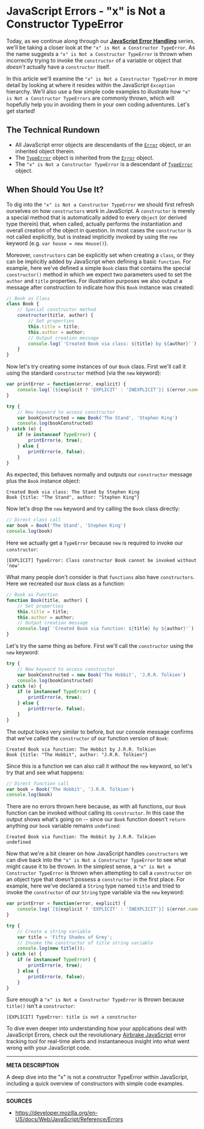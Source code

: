 # JavaScript Errors - "x" is Not a Constructor TypeError

Today, as we continue along through our [__JavaScript Error Handling__](https://airbrake.io/blog/javascript-error-handling/javascript-error-hierarchy) series, we'll be taking a closer look at the `"x" is Not a Constructor TypeError`.  As the name suggests a `"x" is Not a Constructor TypeError` is thrown when incorrectly trying to invoke the `constructor` of a variable or object that _doesn't_ actually have a `constructor` itself.

In this article we'll examine the `"x" is Not a Constructor TypeError` in more detail by looking at where it resides within the JavaScript `Exception` hierarchy.  We'll also use a few simple code examples to illustrate how `"x" is Not a Constructor TypeErrors` are commonly thrown, which will hopefully help you in avoiding them in your own coding adventures.  Let's get started!

## The Technical Rundown

- All JavaScript error objects are descendants of the [`Error`](https://airbrake.io/blog/javascript-error-handling/javascript-error-hierarchy) object, or an inherited object therein.
- The [`TypeError`](https://developer.mozilla.org/en-US/docs/Web/JavaScript/Reference/Global_Objects/TypeError) object is inherited from the [`Error`](https://airbrake.io/blog/javascript-error-handling/javascript-error-hierarchy) object.
- The `"x" is Not a Constructor TypeError` is a descendant of [`TypeError`](https://developer.mozilla.org/en-US/docs/Web/JavaScript/Reference/Global_Objects/TypeError) object.

## When Should You Use It?

To dig into the `"x" is Not a Constructor TypeError` we should first refresh ourselves on how `constructors` work in JavaScript.  A `constructor` is merely a special method that is automatically added to every `Object` (or derived type therein) that, when called, actually performs the instantiation and overall creation of the object in question.  In most cases the `constructor` is not called explicitly, but is instead implicitly invoked by using the `new` keyword (e.g. `var house = new House()`).

Moreover, `constructors` can be explicitly set when creating a `class`, or they can be implicitly added by JavaScript when defining a basic `function`.  For example, here we've defined a simple `Book` class that contains the special `constructor()` method in which we expect two parameters used to set the `author` and `title` properties.  For illustration purposes we also output a message after construction to indicate how this `Book` instance was created:

```js
// Book as Class
class Book {
    // Special constructor method
    constructor(title, author) {
        // Set properties
        this.title = title;
        this.author = author;
        // Output creation message
        console.log(`'Created Book via class: ${title} by ${author}'`)
    }
}
```

Now let's try creating some instances of our `Book` class.  First we'll call it using the standard `constructor` method (via the `new` keyword):

```js
var printError = function(error, explicit) {
    console.log(`[${explicit ? 'EXPLICIT' : 'INEXPLICIT'}] ${error.name}: ${error.message}`);
}

try {
    // New keyword to access constructor
    var bookConstructed = new Book('The Stand', 'Stephen King')
    console.log(bookConstructed)           
} catch (e) {
    if (e instanceof TypeError) {
        printError(e, true);
    } else {
        printError(e, false);
    }
}
```

As expected, this behaves normally and outputs our `constructor` message plus the `Book` instance object:

```
Created Book via class: The Stand by Stephen King
Book {title: "The Stand", author: "Stephen King"}
```

Now let's drop the `new` keyword and try calling the `Book` class directly:

```js
// Direct class call
var book = Book('The Stand', 'Stephen King')
console.log(book) 
```

Here we actually get a `TypeError` because `new` is required to invoke our `constructor`:

```
[EXPLICIT] TypeError: Class constructor Book cannot be invoked without 'new'
```

What many people don't consider is that `functions` also have `constructors`.  Here we recreated our `Book` class as a function:

```js
// Book as Function
function Book(title, author) {
    // Set properties
    this.title = title;
    this.author = author;
    // Output creation message
    console.log(`'Created Book via function: ${title} by ${author}'`)
}
```

Let's try the same thing as before.  First we'll call the `constructor` using the `new` keyword:

```js
try {
    // New keyword to access constructor
    var bookConstructed = new Book('The Hobbit', 'J.R.R. Tolkien')
    console.log(bookConstructed)          
} catch (e) {
    if (e instanceof TypeError) {
        printError(e, true);
    } else {
        printError(e, false);
    }
}
```

The output looks very similar to before, but our console message confirms that we've called the `constructor` of our function version of `Book`:

```
Created Book via function: The Hobbit by J.R.R. Tolkien
Book {title: "The Hobbit", author: "J.R.R. Tolkien"}
```

Since this is a function we can also call it _without_ the `new` keyword, so let's try that and see what happens:

```js
// Direct function call
var book = Book('The Hobbit', 'J.R.R. Tolkien')
console.log(book)     
```

There are no errors thrown here because, as with all functions, our `Book` function can be invoked without calling its `constructor`.  In this case the output shows what's going on -- since our `Book` function doesn't `return` anything our `book` variable remains `undefined`:

```
Created Book via function: The Hobbit by J.R.R. Tolkien
undefined
```

Now that we're a bit clearer on how JavaScript handles `constructors` we can dive back into the `"x" is Not a Constructor TypeError` to see what might cause it to be thrown.  In the simplest sense, a `"x" is Not a Constructor TypeError` is thrown when attempting to call a `constructor` on an object type that doesn't possess a `constructor` in the first place.  For example, here we've declared a `String` type named `title` and tried to invoke the `constructor` of our `String` type variable via the `new` keyword:

```js
var printError = function(error, explicit) {
    console.log(`[${explicit ? 'EXPLICIT' : 'INEXPLICIT'}] ${error.name}: ${error.message}`);
}

try {
    // Create a string variable
    var title = 'Fifty Shades of Grey';
    // Invoke the constructor of title string variable
    console.log(new title());
} catch (e) {
    if (e instanceof TypeError) {
        printError(e, true);
    } else {
        printError(e, false);
    }
}
```

Sure enough a `"x" is Not a Constructor TypeError` is thrown because `title()` isn't a `constructor`:

```
[EXPLICIT] TypeError: title is not a constructor
```

To dive even deeper into understanding how your applications deal with JavaScript Errors, check out the revolutionary <a class="js-cta-utm" href="https://airbrake.io/languages/javascript_exception_handler?utm_source=blog&amp;utm_medium=end-post&amp;utm_campaign=airbrake-js">Airbrake JavaScript</a> error tracking tool for real-time alerts and instantaneous insight into what went wrong with your JavaScript code.

---

__META DESCRIPTION__

A deep dive into the "x" is not a constructor TypeError within JavaScript, including a quick overview of constructors with simple code examples.

---

__SOURCES__

- https://developer.mozilla.org/en-US/docs/Web/JavaScript/Reference/Errors
